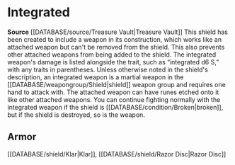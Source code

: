 ﻿---
id: '481'
name: Integrated
rarity: Common
source: '[[DATABASE/source/Treasure Vault|Treasure Vault]]'
trait:
- Integrated
type: Trait

---
# Integrated

**Source** [[DATABASE/source/Treasure Vault|Treasure Vault]] 
This shield has been created to include a weapon in its construction, which works like an attached weapon but can't be removed from the shield. This also prevents other attached weapons from being added to the shield. The integrated weapon's damage is listed alongside the trait, such as “integrated d6 S,” with any traits in parentheses. Unless otherwise noted in the shield's description, an integrated weapon is a martial weapon in the [[DATABASE/weapongroup/Shield|shield]] weapon group and requires one hand to attack with. The attached weapon can have runes etched onto it like other attached weapons. You can continue fighting normally with the integrated weapon if the shield is [[DATABASE/condition/Broken|broken]], but if the shield is destroyed, so is the weapon.

## Armor

[[DATABASE/shield/Klar|Klar]], [[DATABASE/shield/Razor Disc|Razor Disc]]